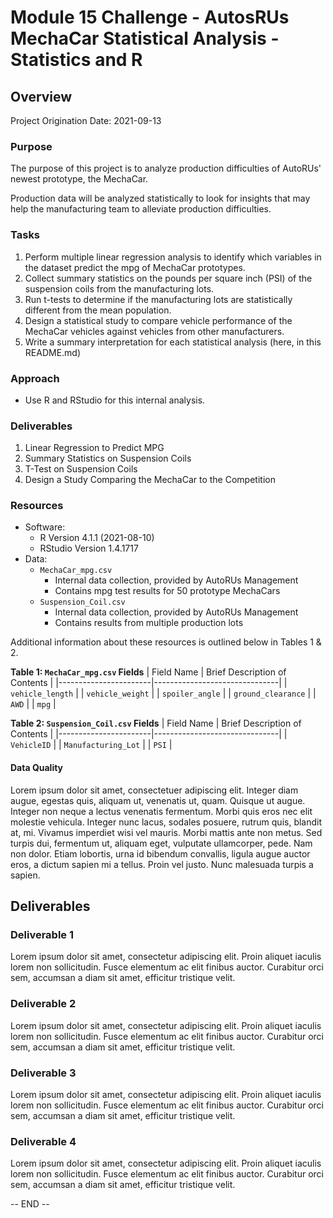 # Module 15 Challenge - AutosRUs MechaCar Statistical Analysis - Statistics and R

## Overview

Project Origination Date: 2021-09-13

### Purpose

The purpose of this project is to analyze production difficulties
of AutoRUs' newest prototype, the MechaCar.

Production data will be analyzed statistically to look for insights
that may help the manufacturing team to alleviate production difficulties.

### Tasks

1. Perform multiple linear regression analysis to identify which variables in the dataset predict the mpg of MechaCar prototypes.
2. Collect summary statistics on the pounds per square inch (PSI) of the suspension coils from the manufacturing lots.
3. Run t-tests to determine if the manufacturing lots are statistically different from the mean population.
4. Design a statistical study to compare vehicle performance of the MechaCar vehicles against vehicles from other manufacturers.
5. Write a summary interpretation for each statistical analysis (here, in this README.md)

### Approach

- Use R and RStudio for this internal analysis.

### Deliverables

1. Linear Regression to Predict MPG
2. Summary Statistics on Suspension Coils
3. T-Test on Suspension Coils
4. Design a Study Comparing the MechaCar to the Competition

### Resources

- Software:
	- R Version 4.1.1 (2021-08-10)
	- RStudio Version 1.4.1717
- Data:
	- `MechaCar_mpg.csv`
		- Internal data collection, provided by AutoRUs Management
		- Contains mpg test results for 50 prototype MechaCars
	- `Suspension_Coil.csv`
		- Internal data collection, provided by AutoRUs Management
		- Contains results from multiple production lots

Additional information about these resources is outlined below in Tables 1 & 2.

**Table 1: `MechaCar_mpg.csv` Fields**
| Field Name		| Brief Description of Contents |
|-----------------------|-------------------------------|
| `vehicle_length`      | 
| `vehicle_weight`      | 
| `spoiler_angle`       | 
| `ground_clearance`    | 
| `AWD`                 | 
| `mpg`                 | 

**Table 2: `Suspension_Coil.csv` Fields**
| Field Name		| Brief Description of Contents |
|-----------------------|-------------------------------|
| `VehicleID`           | 
| `Manufacturing_Lot`   | 
| `PSI`                 | 

#### Data Quality

Lorem ipsum dolor sit amet, consectetuer adipiscing elit. Integer diam augue, egestas quis, aliquam ut, venenatis ut, quam. Quisque ut augue. Integer non neque a lectus venenatis fermentum. Morbi quis eros nec elit molestie vehicula. Integer nunc lacus, sodales posuere, rutrum quis, blandit at, mi. Vivamus imperdiet wisi vel mauris. Morbi mattis ante non metus. Sed turpis dui, fermentum ut, aliquam eget, vulputate ullamcorper, pede. Nam non dolor. Etiam lobortis, urna id bibendum convallis, ligula augue auctor eros, a dictum sapien mi a tellus. Proin vel justo. Nunc malesuada turpis a sapien.

## Deliverables

### Deliverable 1

Lorem ipsum dolor sit amet, consectetur adipiscing elit. Proin aliquet iaculis lorem non sollicitudin. Fusce elementum ac elit finibus auctor. Curabitur orci sem, accumsan a diam sit amet, efficitur tristique velit.

### Deliverable 2

Lorem ipsum dolor sit amet, consectetur adipiscing elit. Proin aliquet iaculis lorem non sollicitudin. Fusce elementum ac elit finibus auctor. Curabitur orci sem, accumsan a diam sit amet, efficitur tristique velit.

### Deliverable 3

Lorem ipsum dolor sit amet, consectetur adipiscing elit. Proin aliquet iaculis lorem non sollicitudin. Fusce elementum ac elit finibus auctor. Curabitur orci sem, accumsan a diam sit amet, efficitur tristique velit.

### Deliverable 4

Lorem ipsum dolor sit amet, consectetur adipiscing elit. Proin aliquet iaculis lorem non sollicitudin. Fusce elementum ac elit finibus auctor. Curabitur orci sem, accumsan a diam sit amet, efficitur tristique velit.


-- END --
